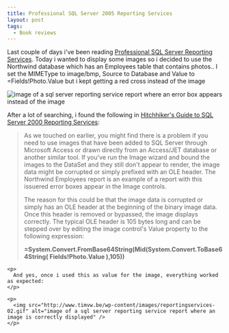 ```yaml
---
title: Professional SQL Server 2005 Reporting Services
layout: post
tags:
  - Book reviews
---
```

Last couple of days i've been reading [Professional SQL Server Reporting Services](http://www.wrox.com/WileyCDA/WroxTitle/productCd-0764568787.html). Today i wanted to display some images so i decided to use the Northwind database which has an Employees table that contains photos.. I set the MIMEType to image/bmp, Source to Database and Value to =Fields!Photo.Value but i kept getting a red cross instead of the image

![image of a sql server reporting service report where an error box appears instead of the image](http://www.timvw.be/wp-content/images/reportingservices-01.gif)

After a lot of searching, i found the following in [Hitchhiker's Guide to SQL Server 2000 Reporting Services](http://www.sqlreportingservices.net/BookSrs2000/default.aspx):

> <div>
>   As we touched on earlier, you might find there is a problem if you need to use images that have been added to SQL Server through Microsoft Access or drawn directly from an Access/JET database or another similar tool. If you've run the Image wizard and bound the images to the DataSet and they still don't appear to render, the image data might be corrupted or simply prefixed with an OLE header. The Northwind Employees report is an example of a report with this issuered error boxes appear in the Image controls.</p> 
>   
>   <p>
>     The reason for this could be that the image data is corrupted or simply has an OLE header at the beginning of the binary image data. Once this header is removed or bypassed, the image displays correctly. The typical OLE header is 105 bytes long and can be stepped over by editing the image control's Value property to the following expression:
>   </p>
>   
>   <p>
>     <b>=System.Convert.FromBase64String(Mid(System.Convert.ToBase64String( Fields!Photo.Value ),105))</b> </div> </blockquote> 
>     
>     <p>
>       And yes, once i used this as value for the image, everything worked as expected:
>     </p>
>     
>     <p>
>       <img src="http://www.timvw.be/wp-content/images/reportingservices-02.gif" alt="image of a sql server reporting service report where an image is correctly displayed" />
>     </p>
